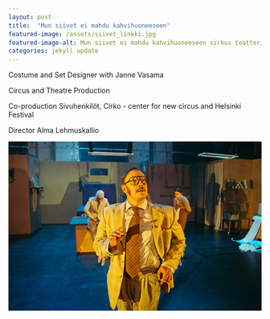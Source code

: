 ```yaml
---
layout: post
title:  "Mun siivet ei mahdu kahvihuoneeseen"
featured-image: /assets/siivet_linkki.jpg
featured-image-alt: Mun siivet ei mahdu kahvihuoneeseen sirkus teatteri esitys
categories: jekyll update
---
```

Costume and Set Designer with Janne Vasama

Circus and Theatre Production

Co-production Sivuhenkilöt, Cirko - center for new circus and Helsinki Festival

Director Alma Lehmuskallio

![alt text](/assets/siivet_linkki.jpg)